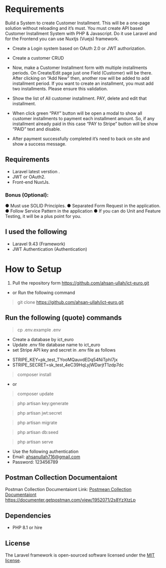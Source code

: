 # Requirements
Build a System to create Customer Installment. This will be a one-page solution without reloading and it’s must.
You must create API based Customer Installment System with PHP &amp; Javascript. Do it use
Laravel and for the Frontend you can use Nuxtjs (Vuejs) framework.

- Create a Login system based on OAuth 2.0 or JWT authorization.
- Create a customer CRUD
- Now, make a Customer Installment form with multiple installments periods. On
Create/Edit page just one Field (Customer) will be there. After clicking on “Add New”
then, another row will be added to add installment period. If you want to create an
installment, you must add two installments. Please ensure this validation.

- Show the list of All customer installment. PAY, delete and edit that installment.
- When click green “PAY” button will be open a modal to show all customer installments
to payment each installment amount. So, if any installment already paid in this case
“PAY to Stripe” button will be show “PAID” text and disable.

- After payment successfully completed it’s need to back on site and show a success
message.
## Requirements
- Laravel latest verstion .
- JWT or OAuth2.
- Front-end NuxtJs.

### Bonus (Optional):
● Must use SOLID Principles.
● Separated Form Request in the application.
● Follow Service Pattern in the application
● If you can do Unit and Feature Testing, it will be a plus point for you.

## I used the following
- Laravel 9.43 (Framework)
- JWT Authentication (Authentication)
# How to Setup
1. Pull the repository form 
https://github.com/ahsan-ullah/ict-euro.git
- or Run the following command 
> git clone https://github.com/ahsan-ullah/ict-euro.git

## Run the following (quote) commands
> cp .env.example .env
- Create a database by ict_euro
- Update .env file database name to ict_euro
- set Stripe API key and secret in .env file as follows

* STRIPE_KEY=pk_test_TYooMQauvdEDq54NiTphI7jx
* STRIPE_SECRET=sk_test_4eC39HqLyjWDarjtT1zdp7dc

> composer install
- or
> composer update

> php artisan key:generate

> php artisan jwt:secret

> php artisan migrate

> php artisan db:seed

> php artisan serve

* Use the following authentication
* Email: ahsanullah716@gmail.com
* Password: 123456789

## Postman Collection Documentaiont
Postman Collection Documentaiont Link:
[Postmean Collection Documentaiont](https://documenter.getpostman.com/view/1952071/2s8YzXtzLp)
https://documenter.getpostman.com/view/1952071/2s8YzXtzLp
## Dependencies
- PHP 8.1 or hire
## License
The Laravel framework is open-sourced software licensed under the [MIT license](https://opensource.org/licenses/MIT).
